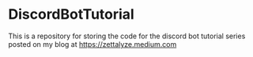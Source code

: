 # DiscordBotTutorial
This is a repository for storing the code for the discord bot tutorial series posted on my blog at https://zettalyze.medium.com
